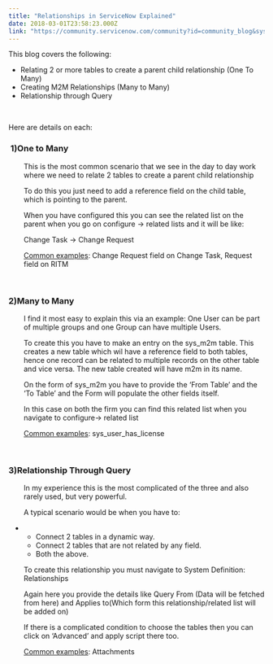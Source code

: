 ```yaml
---
title: "Relationships in ServiceNow Explained"
date: 2018-03-01T23:58:23.000Z
link: "https://community.servicenow.com/community?id=community_blog&sys_id=ead5f346dbac5f402d1efb651f961938"
---
```

<p>This blog covers the following:</p>
<ul><li>Relating 2 or more tables to create a parent child relationship (One To Many)</li><li>Creating M2M Relationships (Many to Many)</li><li>Relationship through Query</li></ul>
<p> </p>
<p>Here are details on each:</p>
<h3> 1)<strong>One to Many</strong></h3>
<p style="padding-left: 30px;">This is the most common scenario that we see in the day to day work where we need to relate 2 tables to create a parent child relationship</p>
<p style="padding-left: 30px;">To do this you just need to add a reference field on the child table, which is pointing to the parent.</p>
<p style="padding-left: 30px;">When you have configured this you can see the related list on the parent when you go on configure -&gt; related lists and it will be like:</p>
<p style="padding-left: 30px;">Change Task -&gt; Change Request</p>
<p style="padding-left: 30px;"><u>Common examples</u>: Change Request field on Change Task, Request field on RITM</p>
<p> </p>
<h3>2)<strong>Many to Many</strong></h3>
<p style="padding-left: 30px;">I find it most easy to explain this via an example: One User can be part of multiple groups and one Group can have multiple Users.</p>
<p style="padding-left: 30px;">To create this you have to make an entry on the sys_m2m table. This creates a new table which wil have a reference field to both tables, hence one record can be related to multiple records on the other table and vice versa. The new table created will have m2m in its name.</p>
<p style="padding-left: 30px;">On the form of sys_m2m you have to provide the ‘From Table’ and the ‘To Table’ and the Form will populate the other fields itself.</p>
<p style="padding-left: 30px;">In this case on both the firm you can find this related list when you navigate to configure-&gt; related list</p>
<p style="padding-left: 30px;"><u>Common examples</u>: sys_user_has_license</p>
<p> </p>
<h3>3)<strong>Relationship Through Query</strong></h3>
<p style="padding-left: 30px;">In my experience this is the most complicated of the three and also rarely used, but very powerful.</p>
<p style="padding-left: 30px;">A typical scenario would be when you have to:</p>
<ul style="padding-left: 30px;"><li><ul><li>Connect 2 tables in a dynamic way.</li><li>Connect 2 tables that are not related by any field.</li><li>Both the above.</li></ul>
</li></ul>
<p style="padding-left: 30px;">To create this relationship you must navigate to System Definition: Relationships</p>
<p style="padding-left: 30px;">Again here you provide the details like Query From (Data will be fetched from here) and Applies to(Which form this relationship/related list will be added on)</p>
<p style="padding-left: 30px;">If there is a complicated condition to choose the tables then you can click on ‘Advanced’ and apply script there too.</p>
<p style="padding-left: 30px;"><u>Common examples</u>: Attachments</p>